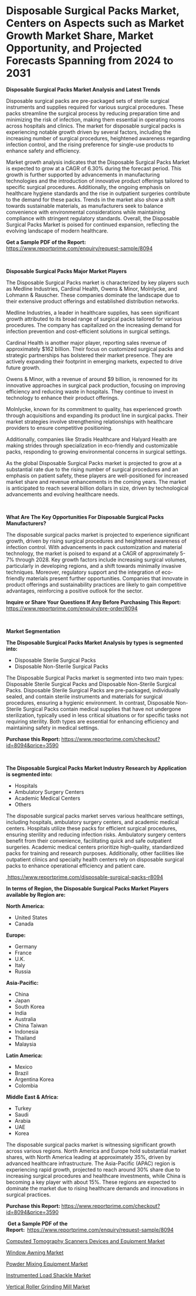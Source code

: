 <p><h1>Disposable Surgical Packs Market, Centers on Aspects such as Market Growth Market Share, Market Opportunity, and Projected Forecasts Spanning from 2024 to 2031</h1></p><p><strong>Disposable Surgical Packs Market Analysis and Latest Trends</strong></p>
<p><p>Disposable surgical packs are pre-packaged sets of sterile surgical instruments and supplies required for various surgical procedures. These packs streamline the surgical process by reducing preparation time and minimizing the risk of infection, making them essential in operating rooms across hospitals and clinics. The market for disposable surgical packs is experiencing notable growth driven by several factors, including the increasing number of surgical procedures, heightened awareness regarding infection control, and the rising preference for single-use products to enhance safety and efficiency.</p><p>Market growth analysis indicates that the Disposable Surgical Packs Market is expected to grow at a CAGR of 6.30% during the forecast period. This growth is further supported by advancements in manufacturing technologies and the introduction of innovative product offerings tailored to specific surgical procedures. Additionally, the ongoing emphasis on healthcare hygiene standards and the rise in outpatient surgeries contribute to the demand for these packs. Trends in the market also show a shift towards sustainable materials, as manufacturers seek to balance convenience with environmental considerations while maintaining compliance with stringent regulatory standards. Overall, the Disposable Surgical Packs Market is poised for continued expansion, reflecting the evolving landscape of modern healthcare.</p></p>
<p><strong>Get a Sample PDF of the Report:&nbsp;</strong> <a href="https://www.reportprime.com/enquiry/request-sample/8094">https://www.reportprime.com/enquiry/request-sample/8094</a></p>
<p>&nbsp;</p>
<p><strong>Disposable Surgical Packs Major Market Players</strong></p>
<p><p>The Disposable Surgical Packs market is characterized by key players such as Medline Industries, Cardinal Health, Owens & Minor, Molnlycke, and Lohmann & Rauscher. These companies dominate the landscape due to their extensive product offerings and established distribution networks.</p><p>Medline Industries, a leader in healthcare supplies, has seen significant growth attributed to its broad range of surgical packs tailored for various procedures. The company has capitalized on the increasing demand for infection prevention and cost-efficient solutions in surgical settings.</p><p>Cardinal Health is another major player, reporting sales revenue of approximately $162 billion. Their focus on customized surgical packs and strategic partnerships has bolstered their market presence. They are actively expanding their footprint in emerging markets, expected to drive future growth.</p><p>Owens & Minor, with a revenue of around $9 billion, is renowned for its innovative approaches in surgical pack production, focusing on improving efficiency and reducing waste in hospitals. They continue to invest in technology to enhance their product offerings.</p><p>Molnlycke, known for its commitment to quality, has experienced growth through acquisitions and expanding its product line in surgical packs. Their market strategies involve strengthening relationships with healthcare providers to ensure competitive positioning.</p><p>Additionally, companies like Stradis Healthcare and Halyard Health are making strides through specialization in eco-friendly and customizable packs, responding to growing environmental concerns in surgical settings.</p><p>As the global Disposable Surgical Packs market is projected to grow at a substantial rate due to the rising number of surgical procedures and an emphasis on patient safety, these players are well-positioned for increased market share and revenue enhancements in the coming years. The market is anticipated to reach several billion dollars in size, driven by technological advancements and evolving healthcare needs.</p></p>
<p>&nbsp;</p>
<p><strong>What Are The Key Opportunities For Disposable Surgical Packs Manufacturers?</strong></p>
<p><p>The disposable surgical packs market is projected to experience significant growth, driven by rising surgical procedures and heightened awareness of infection control. With advancements in pack customization and material technology, the market is poised to expand at a CAGR of approximately 5-7% through 2028. Key growth factors include increasing surgical volumes, particularly in developing regions, and a shift towards minimally invasive techniques. Moreover, regulatory support and the integration of eco-friendly materials present further opportunities. Companies that innovate in product offerings and sustainability practices are likely to gain competitive advantages, reinforcing a positive outlook for the sector.</p></p>
<p><strong>Inquire or Share Your Questions If Any Before Purchasing This Report:</strong> <a href="https://www.reportprime.com/enquiry/pre-order/8094">https://www.reportprime.com/enquiry/pre-order/8094</a></p>
<p>&nbsp;</p>
<p><strong>Market Segmentation</strong></p>
<p><strong>The Disposable Surgical Packs Market Analysis by types is segmented into:</strong></p>
<p><ul><li>Disposable Sterile Surgical Packs</li><li>Disposable Non-Sterile Surgical Packs</li></ul></p>
<p><p>The Disposable Surgical Packs market is segmented into two main types: Disposable Sterile Surgical Packs and Disposable Non-Sterile Surgical Packs. Disposable Sterile Surgical Packs are pre-packaged, individually sealed, and contain sterile instruments and materials for surgical procedures, ensuring a hygienic environment. In contrast, Disposable Non-Sterile Surgical Packs contain medical supplies that have not undergone sterilization, typically used in less critical situations or for specific tasks not requiring sterility. Both types are essential for enhancing efficiency and maintaining safety in medical settings.</p></p>
<p><strong>Purchase this Report:&nbsp;</strong><a href="https://www.reportprime.com/checkout?id=8094&price=3590">https://www.reportprime.com/checkout?id=8094&price=3590</a></p>
<p>&nbsp;</p>
<p><strong>The Disposable Surgical Packs Market Industry Research by Application is segmented into:</strong></p>
<p><ul><li>Hospitals</li><li>Ambulatory Surgery Centers</li><li>Academic Medical Centers</li><li>Others</li></ul></p>
<p><p>The disposable surgical packs market serves various healthcare settings, including hospitals, ambulatory surgery centers, and academic medical centers. Hospitals utilize these packs for efficient surgical procedures, ensuring sterility and reducing infection risks. Ambulatory surgery centers benefit from their convenience, facilitating quick and safe outpatient surgeries. Academic medical centers prioritize high-quality, standardized packs for training and research purposes. Additionally, other facilities like outpatient clinics and specialty health centers rely on disposable surgical packs to enhance operational efficiency and patient care.</p></p>
<p><a href="https://www.reportprime.com/disposable-surgical-packs-r8094">&nbsp;https://www.reportprime.com/disposable-surgical-packs-r8094</a></p>
<p><strong>In terms of Region, the Disposable Surgical Packs Market Players available by Region are:</strong></p>
<p>
    <p> <strong> North America: </strong>
        <ul>
            <li>United States</li>
            <li>Canada</li>
        </ul>
        </p> 
    <p> <strong> Europe: </strong>
        <ul>
            <li>Germany</li>
            <li>France</li>
            <li>U.K.</li>
            <li>Italy</li>
            <li>Russia</li>
        </ul>
        </p> 
    <p> <strong> Asia-Pacific: </strong>
        <ul>
            <li>China</li>
            <li>Japan</li>
            <li>South Korea</li>
            <li>India</li>
            <li>Australia</li>
            <li>China Taiwan</li>
            <li>Indonesia</li>
            <li>Thailand</li>
            <li>Malaysia</li>
        </ul>
        </p> 
    <p> <strong> Latin America: </strong>
        <ul>
            <li>Mexico</li>
            <li>Brazil</li>
            <li>Argentina Korea</li>
            <li>Colombia</li>
        </ul>
        </p> 
    <p> <strong> Middle East & Africa: </strong>
        <ul>
            <li>Turkey</li>
            <li>Saudi</li>
            <li>Arabia</li>
            <li>UAE</li>
            <li>Korea</li>
        </ul>
    </p>
    </p>
<p><p>The disposable surgical packs market is witnessing significant growth across various regions. North America and Europe hold substantial market shares, with North America leading at approximately 35%, driven by advanced healthcare infrastructure. The Asia-Pacific (APAC) region is experiencing rapid growth, projected to reach around 30% share due to increasing surgical procedures and healthcare investments, while China is becoming a key player with about 15%. These regions are expected to dominate the market due to rising healthcare demands and innovations in surgical practices.</p></p>
<p><strong>Purchase this Report: </strong><a href="https://www.reportprime.com/checkout?id=8094&price=3590">https://www.reportprime.com/checkout?id=8094&price=3590</a></p>
<p>&nbsp;<strong>Get a Sample PDF of the Report:&nbsp;&nbsp;</strong><a href="https://www.reportprime.com/enquiry/request-sample/8094">https://www.reportprime.com/enquiry/request-sample/8094</a></p>
<p><strong></strong></p>
<p><p><a href="https://github.com/angelajermaine/Market-Research-Report-List-5/blob/main/computed-tomography-scanners-devices-and-equipment-market.md">Computed Tomography Scanners Devices and Equipment Market</a></p><p><a href="https://www.linkedin.com/pulse/global-window-awning-market-opportunities-challenges2024-2031-gtoac?trackingId=l2cE859uT92utPp%2BTSBCUg%3D%3D">Window Awning Market</a></p><p><a href="https://issuu.com/reportprime-2/docs/powder-mixing-equipment-market-size_af5b21eeb7a168">Powder Mixing Equipment Market</a></p><p><a href="https://medium.com/@maryroseguilty/instrumented-load-shackle-market-insights-market-products-and-regional-analysis-forecasted-for-df1aafbd9491">Instrumented Load Shackle Market</a></p><p><a href="https://medium.com/@maryroseguilty/insights-into-the-vertical-roller-grinding-mill-market-size-which-is-expanding-with-a-5-cagr-from-3f6c0d85bd80">Vertical Roller Grinding Mill Market</a></p></p>